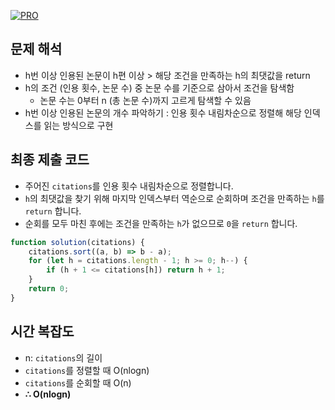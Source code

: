 [![PRO]][Link]

## 문제 해석

-   h번 이상 인용된 논문이 h편 이상 > 해당 조건을 만족하는 h의 최댓값을 return
-   h의 조건 (인용 횟수, 논문 수) 중 논문 수를 기준으로 삼아서 조건을 탐색함
    -   논문 수는 0부터 n (총 논문 수)까지 고르게 탐색할 수 있음
-   h번 이상 인용된 논문의 개수 파악하기 : 인용 횟수 내림차순으로 정렬해 해당 인덱스를 읽는 방식으로 구현

## 최종 제출 코드

-   주어진 `citations`를 인용 횟수 내림차순으로 정렬합니다.
-   `h`의 최댓값을 찾기 위해 마지막 인덱스부터 역순으로 순회하며 조건을 만족하는 `h`를 `return` 합니다.
-   순회를 모두 마친 후에는 조건을 만족하는 `h`가 없으므로 `0`을 `return` 합니다.

```js
function solution(citations) {
    citations.sort((a, b) => b - a);
    for (let h = citations.length - 1; h >= 0; h--) {
        if (h + 1 <= citations[h]) return h + 1;
    }
    return 0;
}
```

## 시간 복잡도

-   n: `citations`의 길이
-   `citations`를 정렬할 때 O(nlogn)
-   `citations`를 순회할 때 O(n)
-   **∴ O(nlogn)**

<!---------------------------------------------------------------------------->

[PRO]: https://github.com/GoSSaChin/algorithm-js/assets/107768516/67c43b52-bc3f-4571-a249-5519021afbb0
[Link]: https://school.programmers.co.kr/learn/courses/30/lessons/42747
